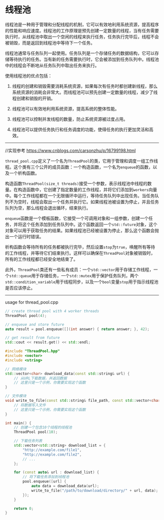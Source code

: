 # 线程池

线程池是一种用于管理和分配线程的机制，它可以有效地利用系统资源，提高程序的性能和响应速度。线程池的工作原理是预先创建一定数量的线程，当有任务需要执行时，从线程池中取出一个空闲的线程来执行任务，任务执行完毕后，线程不会被销毁，而是返回到线程池中等待下一个任务。

线程池通常与任务队列一起使用。任务队列是一个存储任务的数据结构，它可以存储等待执行的任务。当有新的任务需要执行时，它会被添加到任务队列中。线程池中的线程会不断地从任务队列中取出任务来执行。

使用线程池的优点包括：

1. 线程的创建和销毁需要消耗系统资源，如果每次有任务时都创建新线程，那么系统资源的消耗会非常大。而线程池可以预先创建一定数量的线程，减少了线程创建和销毁的开销。

2. 线程池可以有效地利用系统资源，提高系统的整体性能。

3. 线程池可以控制并发线程的数量，防止系统资源被过度占用。

4. 线程池可以提供任务执行和任务调度的功能，使得任务的执行更加灵活和高效。

---

//实现参考 <https://www.cnblogs.com/carsonzhu/p/16799198.html>

`thread_pool.cpp`定义了一个名为`ThreadPool`的类，它用于管理和调度一组工作线程。这个类有三个公开的成员函数：一个构造函数，一个名为`enqueue`的函数，以及一个析构函数。

构造函数`ThreadPool(size_t threads)`接受一个参数，表示线程池中线程的数量。在构造函数中，它创建了指定数量的工作线程，并将它们添加到`workers`向量中。每个工作线程都在一个无限循环中运行，等待任务队列中出现任务。当任务队列不为空时，线程会取出一个任务并执行它。如果线程池被设置为停止，并且任务队列为空，那么线程会退出循环，结束执行。

`enqueue`函数是一个模板函数，它接受一个可调用对象和一组参数，创建一个任务，并将这个任务添加到任务队列中。这个函数返回一个`std::future`对象，这个对象可以用于获取任务的结果。如果线程池已经被设置为停止，那么这个函数会抛出一个运行时错误。

析构函数会等待所有的任务都被执行完毕，然后设置`stop`为`true`，唤醒所有等待的工作线程，并等待它们结束执行。这样可以确保在`ThreadPool`对象被销毁时，所有的工作线程都已经安全地结束了。

此外，`ThreadPool`类还有一些私有成员：一个`std::vector`用于存储工作线程，一个`std::queue`用于存储任务，一个`std::mutex`用于保护任务队列，两个`std::condition_variable`用于线程同步，以及一个`bool`变量`stop`用于指示线程池是否应该停止。

---

usage for thread_pool.cpp

```cpp
// create thread pool with 4 worker threads
ThreadPool pool(4);

// enqueue and store future
auto result = pool.enqueue([](int answer) { return answer; }, 42);

// get result from future
std::cout << result.get() << std::endl;
```

```cpp
#include "ThreadPool.hpp"
#include <vector>
#include <string>

// 网络模块
std::vector<char> download_data(const std::string& url) {
    // 从URL下载数据，并返回数据
    // 这里只是一个示例，你需要实现这个函数
}

// 文件模块
void write_to_file(const std::string& file_path, const std::vector<char>& data) {
    // 将数据写入文件
    // 这里只是一个示例，你需要实现这个函数
}

int main() {
    // 创建一个包含10个线程的线程池
    ThreadPool pool(10);

    // 下载任务列表
    std::vector<std::string> download_list = {
        "http://example.com/file1",
        "http://example.com/file2",
        // ...
    };

    for (const auto& url : download_list) {
        // 将下载任务添加到线程池
        pool.enqueue([url] {
            auto data = download_data(url);
            write_to_file("/path/to/download/directory/" + url, data);
        });
    }

    return 0;
}
```
